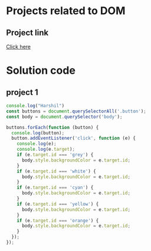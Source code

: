 # Projects related to DOM

## Project link
[Click here](https://stackblitz.com/edit/dom-project-chaiaurcode-xbgxse?file=index.html)

# Solution code

## project 1

```javascript
console.log("Harshil")
const buttons = document.querySelectorAll('.button');
const body = document.querySelector('body');

buttons.forEach(function (button) {
  console.log(button);
  button.addEventListener('click', function (e) {
    console.log(e);
    console.log(e.target);
    if (e.target.id === 'grey') {
      body.style.backgroundColor = e.target.id;
    }
    if (e.target.id === 'white') {
      body.style.backgroundColor = e.target.id;
    }
    if (e.target.id === 'cyan') {
      body.style.backgroundColor = e.target.id;
    }
    if (e.target.id === 'yellow') {
      body.style.backgroundColor = e.target.id;
    }
    if (e.target.id === 'orange') {
      body.style.backgroundColor = e.target.id;
    }
  });
});

```